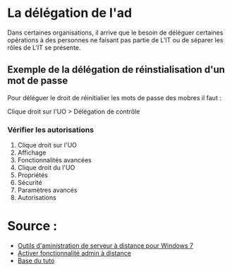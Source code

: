 # La délégation de l'ad

Dans certaines organisations, il arrive que le besoin de déléguer certaines opérations à des personnes ne faisant pas partie de L'IT ou de séparer les rôles de L'IT se présente.

## Exemple de la délégation de réinstialisation d'un mot de passe

Pour déléguer le droit de réinitialier les mots de passe des mobres il faut :

Clique droit sur l'UO > Délégation de contrôle


### Vérifier les autorisations

1. Clique droit sur l'UO
2. Affichage
3. Fonctionnalités avancées
4. Clique droit du l'UO
5. Propriétés
6. Sécurité
7. Paramètres avancés
8. Autorisations


# Source :
- [Outils d'aministration de serveur à distance pour Windows 7](https://docs.microsoft.com/en-us/answers/questions/139419/rsat-tool-for-windows-7-download.html)
- [Activer fonctionnalité admin à distance](https://docs.microsoft.com/en-us/troubleshoot/windows-server/system-management-components/remote-server-administration-tools)
- [Base du tuto](https://www.informatiweb-pro.net/admin-systeme/win-server/ws-2016-ad-ds-creer-une-delegation-de-controle.html)
  
